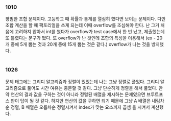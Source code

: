 ### 1010 ###
평범한 조합 문제이다. 고등학교 때 확률과 통계를 열심히 했다면 보이는 문제이다. 다만 조합 계산을 할 때 팩토리얼을 쓰게 되는데 이때 
overflow를 조심해야 한다. 난 그거 처음에 고려하지 않아서 int를 썼다가 overflow가 test case에서 한 번 났고, 제출했는데 또
틀렸다는 문구가 떴다. 또 overflow가 난 것인데 조합의 특성을 이용해서 (ex - 20 개 중에 5개 뽑는 것과 20개 중에 15개 뽑는 
것은 같다.) overflow가 나는 것을 방지했다. 
<br><br>

### 1026 ###
문제 태그에는 그리디 알고리즘과 정렬이 있었는데 나는 그냥 정렬로 풀었다. 그리디 알고리즘으로 풀어도 시간 여유는 충분할 것 같다. 그냥 
단순하게 정렬을 해서 풀었다. 만약 연산의 결과 값을 구하는 것이 아니라 정렬된 배열을 제시하는 문제였으면 브루트포스 만이 답이 될 것 
같다. 하지만 연산의 값을 구하면 되기 때문에 그냥 A 배열은 내림차순 정렬, B 배열은 오름차순 정렬시켜서 index가 맞는 요소끼지 곱셈
을 시켜서 계산했다. 
<br><br>